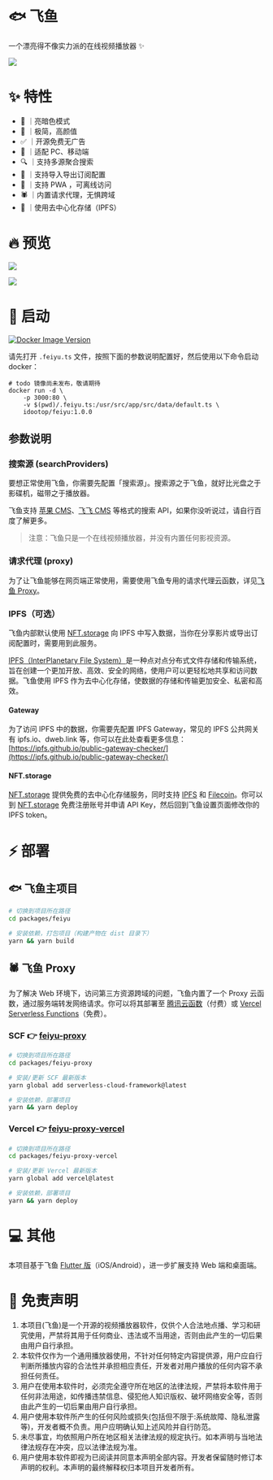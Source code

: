 # 🐟 飞鱼

一个漂亮得不像实力派的在线视频播放器 ✨

![](screenshots/home-preview.jpg)

# ✨ 特性

- 🌛 ｜亮暗色模式
- 💅 ｜极简，高颜值
- ✅ ｜开源免费无广告
- 📱 ｜适配 PC、移动端
- 🔍 ｜支持多源聚合搜索
- 📃 ｜支持导入导出订阅配置
- 📶 ｜支持 PWA ，可离线访问
- 🕷️ ｜内置请求代理，无惧跨域
- 💎 ｜使用去中心化存储（IPFS）

# 🔥 预览

![](screenshots/mobile-preview.jpg)

![](screenshots/play-preview.jpg)

# 🚀 启动

[![Docker Image Version](https://img.shields.io/docker/v/idootop/feiyu?color=%23086DCD&label=docker%20image)](https://hub.docker.com/r/idootop/feiyu)

请先打开 `.feiyu.ts` 文件，按照下面的参数说明配置好，然后使用以下命令启动 docker：

```shell
# todo 镜像尚未发布，敬请期待
docker run -d \
    -p 3000:80 \
    -v $(pwd)/.feiyu.ts:/usr/src/app/src/data/default.ts \
    idootop/feiyu:1.0.0
```

## 参数说明

### 搜索源 (searchProviders)

要想正常使用飞鱼，你需要先配置「搜索源」。搜索源之于飞鱼，就好比光盘之于影碟机，磁带之于播放器。

飞鱼支持 [苹果 CMS](https://magicblack.github.io/)、[飞飞 CMS](https://www.feifeicms.org/) 等格式的搜索 API，如果你没听说过，请自行百度了解更多。

> 注意：飞鱼只是一个在线视频播放器，并没有内置任何影视资源。

### 请求代理 (proxy)

为了让飞鱼能够在网页端正常使用，需要使用飞鱼专用的请求代理云函数，详见[飞鱼 Proxy](#%EF%B8%8F-%E9%A3%9E%E9%B1%BC-proxy)。

### IPFS（可选）

飞鱼内部默认使用 [NFT.storage](https://nft.storage/) 向 IPFS 中写入数据，当你在分享影片或导出订阅配置时，需要用到此服务。

[IPFS（InterPlanetary File System）](https://ipfs.tech/)是一种点对点分布式文件存储和传输系统，旨在创建一个更加开放、高效、安全的网络，使用户可以更轻松地共享和访问数据。飞鱼使用 IPFS 作为去中心化存储，使数据的存储和传输更加安全、私密和高效。

#### Gateway

为了访问 IPFS 中的数据，你需要先配置 IPFS Gateway，常见的 IPFS 公共网关有 ipfs.io、dweb.link 等，你可以在此处查看更多信息：[https://ipfs.github.io/public-gateway-checker/](https://ipfs.github.io/public-gateway-checker/)

#### NFT.storage

[NFT.storage](https://nft.storage/) 提供免费的去中心化存储服务，同时支持 [IPFS](https://ipfs.tech/) 和 [Filecoin](https://filecoin.io/)。你可以到 [NFT.storage](https://nft.storage/) 免费注册账号并申请 API Key，然后回到飞鱼设置页面修改你的 IPFS token。

# ⚡️ 部署

## 🐟 飞鱼主项目

```bash
# 切换到项目所在路径
cd packages/feiyu

# 安装依赖，打包项目（构建产物在 dist 目录下）
yarn && yarn build
```

## 🕷️ 飞鱼 Proxy

为了解决 Web 环境下，访问第三方资源跨域的问题，飞鱼内置了一个 Proxy 云函数，通过服务端转发网络请求。你可以将其部署至 [腾讯云函数](https://cloud.tencent.com/product/scf)（付费）或 [Vercel Serverless Functions](https://vercel.com/docs/concepts/functions/serverless-functions/quickstart)（免费）。

### SCF 👉 [feiyu-proxy](packages/feiyu-proxy)

```bash
# 切换到项目所在路径
cd packages/feiyu-proxy

# 安装/更新 SCF 最新版本
yarn global add serverless-cloud-framework@latest

# 安装依赖，部署项目
yarn && yarn deploy
```

### Vercel 👉 [feiyu-proxy-vercel](packages/feiyu-proxy-vercel)

```bash
# 切换到项目所在路径
cd packages/feiyu-proxy-vercel

# 安装/更新 Vercel 最新版本
yarn global add vercel@latest

# 安装依赖，部署项目
yarn && yarn deploy
```

# 💻 其他

本项目基于飞鱼 [Flutter 版](https://github.com/idootop/feiyu_flutter)（iOS/Android），进一步扩展支持 Web 端和桌面端。

# 🚨 免责声明

1. 本项目(飞鱼)是一个开源的视频播放器软件，仅供个人合法地点播、学习和研究使用，严禁将其用于任何商业、违法或不当用途，否则由此产生的一切后果由用户自行承担。
2. 本软件仅作为一个通用播放器使用，不针对任何特定内容提供源，用户应自行判断所播放内容的合法性并承担相应责任，开发者对用户播放的任何内容不承担任何责任。
3. 用户在使用本软件时，必须完全遵守所在地区的法律法规，严禁将本软件用于任何非法用途，如传播违禁信息、侵犯他人知识版权、破坏网络安全等，否则由此产生的一切后果由用户自行承担。
4. 用户使用本软件所产生的任何风险或损失(包括但不限于:系统故障、隐私泄露等)，开发者概不负责。用户应明确认知上述风险并自行防范。
5. 未尽事宜，均依照用户所在地区相关法律法规的规定执行。如本声明与当地法律法规存在冲突，应以法律法规为准。
6. 用户使用本软件即视为已阅读并同意本声明全部内容。开发者保留随时修订本声明的权利。本声明的最终解释权归本项目开发者所有。
